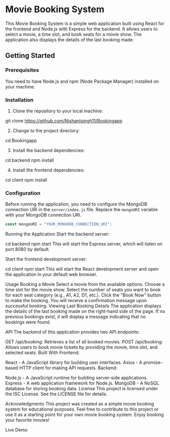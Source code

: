 # Movie Booking System

This Movie Booking System is a simple web application built using React for the frontend and Node.js with Express for the backend. It allows users to select a movie, a time slot, and book seats for a movie show. The application also displays the details of the last booking made.

## Getting Started

### Prerequisites

You need to have Node.js and npm (Node Package Manager) installed on your machine.

### Installation

1. Clone the repository to your local machine:

git clone https://github.com/Nishantsingh11/Bookingapp


2. Change to the project directory:

cd Bookingapp



3. Install the backend dependencies:

cd backend
npm install



4. Install the frontend dependencies:

cd client
npm install



### Configuration

Before running the application, you need to configure the MongoDB connection URI in the `server/index.js` file. Replace the `mongoURI` variable with your MongoDB connection URI.

```javascript
const mongoURI = "YOUR_MONGODB_CONNECTION_URI";
```
Running the Application
Start the backend server:


cd backend
npm start
This will start the Express server, which will listen on port 8080 by default.

Start the frontend development server:


cd client
npm start
This will start the React development server and open the application in your default web browser.

Usage
Booking a Movie
Select a movie from the available options.
Choose a time slot for the movie show.
Select the number of seats you want to book for each seat category (e.g., A1, A2, D1, etc.).
Click the "Book Now" button to make the booking. You will receive a confirmation message upon successful booking.
Viewing Last Booking Details
The application displays the details of the last booking made on the right-hand side of the page. If no previous bookings exist, it will display a message indicating that no bookings were found.

API
The backend of this application provides two API endpoints:

GET /api/booking: Retrieves a list of all booked movies.
POST /api/booking: Allows users to book movie tickets by providing the movie, time slot, and selected seats.
Built With
Frontend:

React - A JavaScript library for building user interfaces.
Axios - A promise-based HTTP client for making API requests.
Backend:

Node.js - A JavaScript runtime for building server-side applications.
Express - A web application framework for Node.js.
MongoDB - A NoSQL database for storing booking data.
License
This project is licensed under the ISC License. See the LICENSE file for details.

Acknowledgments
This project was created as a simple movie booking system for educational purposes.
Feel free to contribute to this project or use it as a starting point for your own movie booking system. Enjoy booking your favorite movies!

Live Demo
